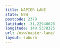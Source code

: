 ```yaml
---
title: NAPIER LANE
state: NSW
postcode: 2379
latitude: -31.22948628
longitude: 149.5378325
url: /nsw/napier-lane/
layout: suburb
---
```

